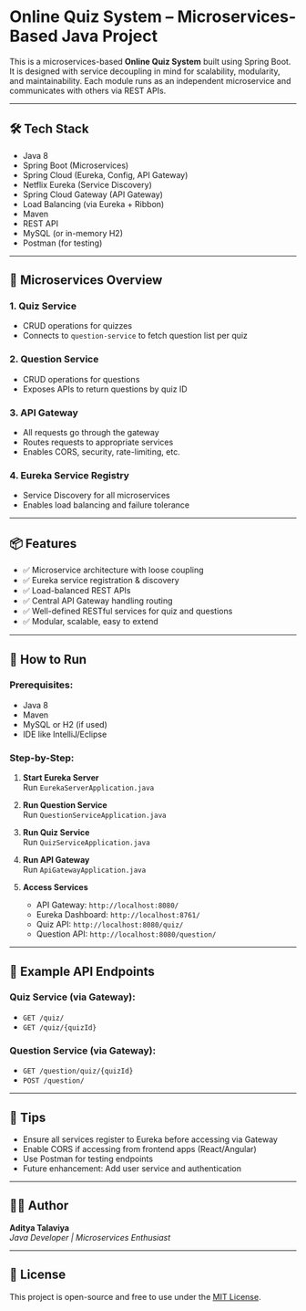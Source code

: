 # Online Quiz System – Microservices-Based Java Project

This is a microservices-based **Online Quiz System** built using Spring Boot. It is designed with service decoupling in mind for scalability, modularity, and maintainability. Each module runs as an independent microservice and communicates with others via REST APIs.

---

## 🛠️ Tech Stack

- Java 8
- Spring Boot (Microservices)
- Spring Cloud (Eureka, Config, API Gateway)
- Netflix Eureka (Service Discovery)
- Spring Cloud Gateway (API Gateway)
- Load Balancing (via Eureka + Ribbon)
- Maven
- REST API
- MySQL (or in-memory H2)
- Postman (for testing)

---

## 🔁 Microservices Overview

### 1. **Quiz Service**
- CRUD operations for quizzes
- Connects to `question-service` to fetch question list per quiz

### 2. **Question Service**
- CRUD operations for questions
- Exposes APIs to return questions by quiz ID

### 3. **API Gateway**
- All requests go through the gateway
- Routes requests to appropriate services
- Enables CORS, security, rate-limiting, etc.

### 4. **Eureka Service Registry**
- Service Discovery for all microservices
- Enables load balancing and failure tolerance

---

## 📦 Features

- ✅ Microservice architecture with loose coupling
- ✅ Eureka service registration & discovery
- ✅ Load-balanced REST APIs
- ✅ Central API Gateway handling routing
- ✅ Well-defined RESTful services for quiz and questions
- ✅ Modular, scalable, easy to extend

---

## 🚀 How to Run

### Prerequisites:
- Java 8
- Maven
- MySQL or H2 (if used)
- IDE like IntelliJ/Eclipse

### Step-by-Step:

1. **Start Eureka Server**  
   Run `EurekaServerApplication.java`

2. **Run Question Service**  
   Run `QuestionServiceApplication.java`

3. **Run Quiz Service**  
   Run `QuizServiceApplication.java`

4. **Run API Gateway**  
   Run `ApiGatewayApplication.java`

5. **Access Services**  
   - API Gateway: `http://localhost:8080/`
   - Eureka Dashboard: `http://localhost:8761/`
   - Quiz API: `http://localhost:8080/quiz/`
   - Question API: `http://localhost:8080/question/`

---

## 🧪 Example API Endpoints

### Quiz Service (via Gateway):
- `GET /quiz/`
- `GET /quiz/{quizId}`

### Question Service (via Gateway):
- `GET /question/quiz/{quizId}`
- `POST /question/`

---

## 📌 Tips

- Ensure all services register to Eureka before accessing via Gateway
- Enable CORS if accessing from frontend apps (React/Angular)
- Use Postman for testing endpoints
- Future enhancement: Add user service and authentication

---

## 👨‍💻 Author

**Aditya Talaviya**  
_Java Developer | Microservices Enthusiast_

---

## 📄 License

This project is open-source and free to use under the [MIT License](LICENSE).


